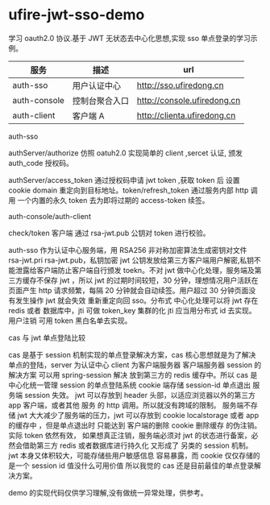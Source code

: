 # ufire-jwt-sso-demo

学习 oauth2.0 协议.基于 JWT 无状态去中心化思想,实现 sso 单点登录的学习示例。

| 服务         | 描述           | url                         |
| ------------ | -------------- | --------------------------- |
| auth-sso     | 用户认证中心   | http://sso.ufiredong.cn     |
| auth-console | 控制台聚合入口 | http://console.ufiredong.cn |
| auth-client  | 客户端 A       | http://clienta.ufiredong.cn |

auth-sso

authServer/authorize 仿照 oatuh2.0 实现简单的 client ,sercet 认证,
颁发 auth_code 授权码。

authServer/access_token 通过授权码申请 jwt token ,获取 token 后 设置 cookie domain 重定向到目标地址。token/refresh_token 通过服务内部 http 调用 一个内置的永久 token 去为即将过期的 access-token 续签。

auth-console/auth-client

check/token 客户端 通过 rsa-jwt.pub 公钥对 token 进行校验。

auth-sso 作为认证中心服务端，用 RSA256 非对称加密算法生成密钥对文件 rsa-jwt.pri rsa-jwt.pub，私钥加密 jwt 公钥发放给第三方客户端用户解密,私钥不能泄露给客户端防止客户端自行颁发 toekn。不对 jwt 做中心化处理，服务端及第三方缓存不保存 jwt ，所以 jwt 的过期时间较短，30 分钟，理想情况用户活跃在页面产生 http 请求频繁，每隔 20 分钟就会自动续签。用户超过 30 分钟页面没有发生操作 jwt 就会失效 重新重定向回 sso。分布式 中心化处理可以将 jwt 存在 redis 或者 数据库中，jti 可做 token_key 集群的化 jti 应当用分布式 id 去实现。用户注销 可用 token 黑白名单去实现。

cas 与 jwt 单点登陆比较

cas 是基于 session 机制实现的单点登录解决方案，cas 核心思想就是为了解决单点的登陆，server 为认证中心 client 为客户端服务器 客户端服务器 session 的解决方案 可以用 spring-session 解决 放到第三方的 redis 缓存中。所以 cas 是中心化统一管理 session 的单点登陆系统 cookie 端存储 session-id 单点退出 服务端 session 失效。 jwt 可以存放到 header 头部，以适应浏览器以外的第三方 app 客户端，或者其他 服务 的 http 调用。所以就没有跨域的限制。 服务端不存储 jwt 大大减少了服务端的压力，jwt 可以存放到 cookie localstorage 或者 app 的缓存中 ，但是单点退出时 只能达到 客户端的删除 cookie 删除缓存 的伪注销。实际 token 依然有效， 如果想真正注销，服务端必须对 jwt 的状态进行备案，必然会借助第三方 redis 或者数据库进行持久化 又形成了 另类的 session 机制。 jwt 本身又体积较大，可能存储些用户敏感信息 容易暴露，而 cookie 仅仅存储的是一个 session id 值没什么可用价值 所以我觉的 cas 还是目前最佳的单点登录解决方案。

demo 的实现代码仅供学习理解,没有做统一异常处理，供参考。
